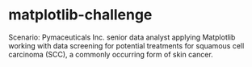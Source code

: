 # matplotlib-challenge
Scenario: Pymaceuticals Inc. senior data analyst applying Matplotlib working with data screening for potential treatments for squamous cell carcinoma (SCC), a commonly occurring form of skin cancer.
